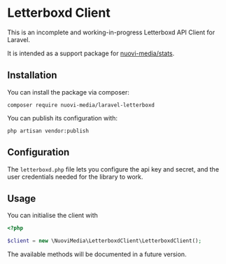 # Letterboxd Client

This is an incomplete and working-in-progress Letterboxd API Client for Laravel.

It is intended as a support package for [nuovi-media/stats](https://github.com/nuovi-media/stats).

## Installation

You can install the package via composer:

    composer require nuovi-media/laravel-letterboxd

You can publish its configuration with:

    php artisan vendor:publish

## Configuration

The `letterboxd.php` file lets you configure the api key and secret, and the user credentials needed for the library to
work.

## Usage

You can initialise the client with

```php
<?php

$client = new \NuoviMedia\LetterboxdClient\LetterboxdClient();
```

The available methods will be documented in a future version.
